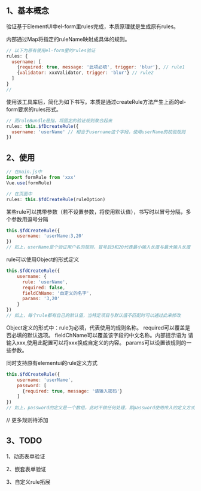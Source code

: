 ## 1、基本概念

验证基于ElementUI中el-form里rules完成，本质原理就是生成原有rules。

内部通过Map将指定的ruleName映射成具体的规则。

```javascript
// 以下为原有使用el-form里的rules验证
rules: {
  username: [
    {required: true, message: '此项必填', trigger: 'blur'}, // rule1
    {validator: xxxValidator, trigger: 'blur'} // rule2
  ]
}
//
```

使用该工具库后，简化为如下书写。本质是通过createRule方法产生上面的el-form要求的rules形式。

```javascript
// 而ruleBundle是指，将固定的验证规则聚合起来
rules: this.$fDcreateRule({
  username: 'userName' // 相当于username这个字段，使用userName的校验规则
})
```



## 2、使用

```javascript
// 在main.js中
import formRule from 'xxx'
Vue.use(formRule)

// 在页面中
rules: this.$fdCreateRule(ruleOption)
```

某些rule可以携带参数（若不设置参数，将使用默认值），书写时以冒号分隔，多个参数用逗号分隔

```javascript
this.$fdCreateRule({
	username: 'userName:3,20'
})
// 如上，userName是个验证用户名的规则，冒号后3和20代表最小输入长度与最大输入长度
```

rule可以使用Object的形式定义
```javascript
this.$fdCreateRule({
    username: {
      rule: 'userName',
      required: false,
      fieldChName: '自定义的名字',
      params: '3,20'
    }
})
// 如上，每个rule都有自己的默认值，当特定项目与默认值不匹配时可以通过此来修改
```
Object定义的形式中：rule为必填，代表使用的规则名称。
required可以覆盖是否必填的默认选项。
fieldChName可以覆盖该字段的中文名称。内部提示语为 请输入xxx,使用此配置可以将xxx换成自定义的内容。
params可以设置该规则的一些参数。

同时支持原有elementui的rule定义方式
```javascript
this.$fdCreateRule({
    username: 'userName',
    password: [
      {required: true, message: '请输入密码'}
    ]
})
// 如上，password的定义是一个数组，此时不做任何处理，即password使用传入的定义方式
```

// 更多规则待添加


## 3、TODO

1、动态表单验证

2、嵌套表单验证

3、自定义rule拓展
